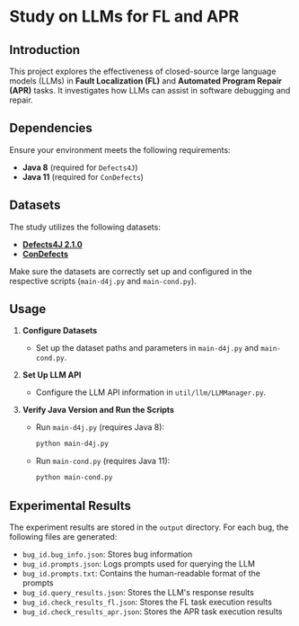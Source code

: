 # Study on LLMs for FL and APR

## Introduction
This project explores the effectiveness of closed-source large language models (LLMs) in **Fault Localization (FL)** and **Automated Program Repair (APR)** tasks. It investigates how LLMs can assist in software debugging and repair.

## Dependencies
Ensure your environment meets the following requirements:
- **Java 8** (required for `Defects4J`)
- **Java 11** (required for `ConDefects`)

## Datasets
The study utilizes the following datasets:
- [**Defects4J 2.1.0**](https://github.com/rjust/defects4j/tree/v2.1.0)
- [**ConDefects**](https://github.com/appmlk/ConDefects)

Make sure the datasets are correctly set up and configured in the respective scripts (`main-d4j.py` and `main-cond.py`).

## Usage
1. **Configure Datasets**  
   - Set up the dataset paths and parameters in `main-d4j.py` and `main-cond.py`.

2. **Set Up LLM API**  
   - Configure the LLM API information in `util/llm/LLMManager.py`.

3. **Verify Java Version and Run the Scripts**  
   - Run `main-d4j.py` (requires Java 8):
     ```bash
     python main-d4j.py
     ```
   - Run `main-cond.py` (requires Java 11):
     ```bash
     python main-cond.py
     ```

## Experimental Results
The experiment results are stored in the `output` directory. For each bug, the following files are generated:
- `bug_id.bug_info.json`: Stores bug information
- `bug_id.prompts.json`: Logs prompts used for querying the LLM
- `bug_id.prompts.txt`: Contains the human-readable format of the prompts
- `bug_id.query_results.json`: Stores the LLM's response results
- `bug_id.check_results_fl.json`: Stores the FL task execution results
- `bug_id.check_results_apr.json`: Stores the APR task execution results
